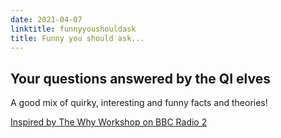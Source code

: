 ```yaml
---
date: 2021-04-07
linktitle: funnyyoushouldask
title: Funny you should ask...
---
```


## Your questions answered by the QI elves

A good mix of quirky, interesting and funny facts and theories!

[Inspired by The Why Workshop on BBC Radio 2](https://www.bbc.co.uk/programmes/m00023s1)
